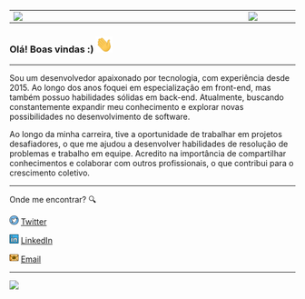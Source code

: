 

<center>
  <table>
    <tr>
        <td><img width="400px" align="left" src="https://github-readme-stats.vercel.app/api/top-langs/?username=raulmelo&hide=html&layout=compact&theme=buefy" /></td>
        <td><img width="495px" align="left" src="https://github-readme-stats.vercel.app/api?username=raulmelo&theme=buefy" /></td>
    </tr>   
  </table>
</center>  

### Olá! Boas vindas :) <img src="https://github.com/raulmelo/raulmelo/blob/main/images/Hi.gif" width="30px"></h2>

---

Sou um desenvolvedor apaixonado por tecnologia, com experiência desde 2015. Ao longo dos anos foquei em especialização em front-end, mas também possuo habilidades sólidas em back-end. Atualmente, buscando constantemente expandir meu conhecimento e explorar novas possibilidades no desenvolvimento de software.

Ao longo da minha carreira, tive a oportunidade de trabalhar em projetos desafiadores, o que me ajudou a desenvolver habilidades de resolução de problemas e trabalho em equipe. Acredito na importância de compartilhar conhecimentos e colaborar com outros profissionais, o que contribui para o crescimento coletivo.

---

Onde me encontrar? :mag:  

<a href="https://twitter.com/raulmelo25"><img src="https://github.com/raulmelo/raulmelo/blob/main/images/twitter.png" width="16"></img></a> [Twitter](https://twitter.com/raulmelo25)   

<a href="https://www.linkedin.com/in/raul-melo/"><img src="https://github.com/raulmelo/raulmelo/blob/main/images/linkedin.png" width="16"></img></a> [LinkedIn](https://www.linkedin.com/in/raul-melo)  

<a href="mailto:rulmelo.web@gmail.com"><img src="https://github.com/raulmelo/raulmelo/blob/main/images/email.png" width="16"></img></a> [Email](mailto:raulmelo.web@gmail.com)  

---  

![](https://komarev.com/ghpvc/?username=raulmelo&color=blue&style=flat)
